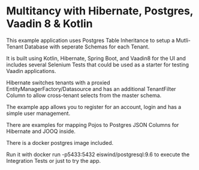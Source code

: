 Multitancy with Hibernate, Postgres, Vaadin 8 & Kotlin
=============================


This example application uses Postgres Table Inheritance to setup a Mutli-Tenant Database with seperate Schemas for each Tenant.

It is built using Kotlin, Hibernate, Spring Boot, and Vaadin8 for the UI and includes several Selenium Tests that could be used as a starter for testing Vaadin applications.

Hibernate switches tenants with a proxied EntityManagerFactory/Datasource and has an additional TenantFilter Column to allow cross-tenant selects from the master schema.

The example app allows you to register for an account, login and has a simple user management.

There are examples for mapping Pojos to Postgres JSON Columns for Hibernate and JOOQ inside.

There is a docker postgres image included. 

Run it with docker run -p5433:5432 eiswind/postgresql:9.6 to execute the Integration Tests or just to try the app.


